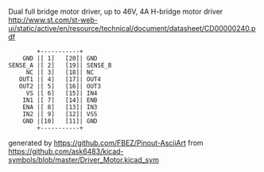 Dual full bridge motor driver, up to 46V, 4A
H-bridge motor driver
http://www.st.com/st-web-ui/static/active/en/resource/technical/document/datasheet/CD00000240.pdf


	        +-----------+
	    GND |[ 1]   [20]| GND
	SENSE_A |[ 2]   [19]| SENSE_B
	     NC |[ 3]   [18]| NC
	   OUT1 |[ 4]   [17]| OUT4
	   OUT2 |[ 5]   [16]| OUT3
	     VS |[ 6]   [15]| IN4
	    IN1 |[ 7]   [14]| ENB
	    ENA |[ 8]   [13]| IN3
	    IN2 |[ 9]   [12]| VSS
	    GND |[10]   [11]| GND
	        +-----------+


generated by https://github.com/FBEZ/Pinout-AsciiArt from https://github.com/ask6483/kicad-symbols/blob/master/Driver_Motor.kicad_sym